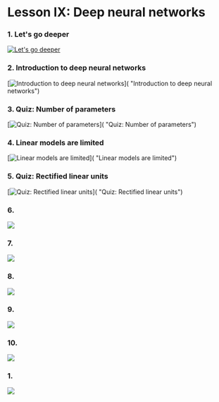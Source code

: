 # Lesson IX: Deep neural networks

### 1. Let's go deeper

[![Let's go deeper](http://img.youtube.com/vi/SzTpc_EWbDs/0.jpg)](https://youtu.be/SzTpc_EWbDs "Let's go deeper")

### 2. Introduction to deep neural networks

[![Introduction to deep neural networks](http://img.youtube.com/vi//0.jpg)]( "Introduction to deep neural networks")

### 3. Quiz: Number of parameters

[![Quiz: Number of parameters](http://img.youtube.com/vi//0.jpg)]( "Quiz: Number of parameters")

### 4. Linear models are limited

[![Linear models are limited](http://img.youtube.com/vi//0.jpg)]( "Linear models are limited")

### 5. Quiz: Rectified linear units

[![Quiz: Rectified linear units](http://img.youtube.com/vi//0.jpg)]( "Quiz: Rectified linear units")

### 6. 

[![](http://img.youtube.com/vi//0.jpg)]( "")

### 7. 

[![](http://img.youtube.com/vi//0.jpg)]( "")

### 8. 

[![](http://img.youtube.com/vi//0.jpg)]( "")

### 9. 

[![](http://img.youtube.com/vi//0.jpg)]( "")

### 10. 

[![](http://img.youtube.com/vi//0.jpg)]( "")

### 1. 

[![](http://img.youtube.com/vi//0.jpg)]( "")